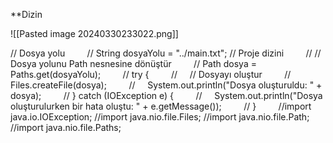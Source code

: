 

**Dizin

![[Pasted image 20240330233022.png]]


// Dosya yolu
        // String dosyaYolu = "../main.txt"; // Proje dizini
        // // Dosya yolunu Path nesnesine dönüştür
        // Path dosya = Paths.get(dosyaYolu);
        // try {
        //     // Dosyayı oluştur
        //     Files.createFile(dosya);
        //     System.out.println("Dosya oluşturuldu: " + dosya);
        // } catch (IOException e) {
        //     System.out.println("Dosya oluşturulurken bir hata oluştu: " + e.getMessage());
        // }
        //import java.io.IOException;
	//import java.nio.file.Files;
	//import java.nio.file.Path;
	//import java.nio.file.Paths;

